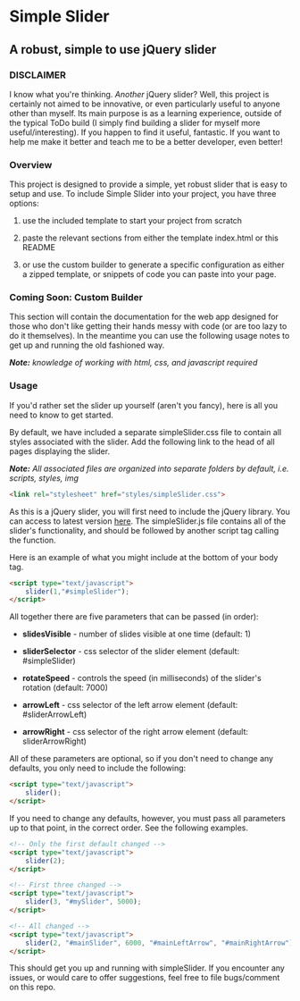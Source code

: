 # Simple Slider
## A robust, simple to use jQuery slider

### DISCLAIMER
I know what you're thinking. _Another_ jQuery slider? Well, this project is certainly not aimed to be innovative, or even particularly useful to anyone other than myself. Its main purpose is as a learning experience, outside of the typical ToDo build (I simply find building a slider for myself more useful/interesting). If you happen to find it useful, fantastic. If you want to help me make it better and teach me to be a better developer, even better!

### Overview

This project is designed to provide a simple, yet robust slider that is easy to setup and use. To include Simple Slider into your project, you have three options:

1. use the included template to start your project from scratch

2. paste the relevant sections from either the template index.html or this README

3. or use the custom builder to generate a specific configuration as either a zipped template, or snippets of code you can paste into your page.

### Coming Soon: Custom Builder
This section will contain the documentation for the web app designed for those who don't like getting their hands messy with code (or are too lazy to do it themselves). In the meantime you can use the following usage notes to get up and running the old fashioned way.

_**Note:** knowledge of working with html, css, and javascript required_

### Usage

If you'd rather set the slider up yourself (aren't you fancy), here is all you need to know to get started.

By default, we have included a separate simpleSlider.css file to contain all styles associated with the slider. Add the following link to the head of all pages displaying the slider.

_**Note:** All associated files are organized into separate folders by default, i.e. scripts, styles, img_

```html
<link rel="stylesheet" href="styles/simpleSlider.css">
```

As this is a jQuery slider, you will first need to include the jQuery library. You can access to latest version [here](http://ajax.googleapis.com/ajax/libs/jquery/1/jquery.min.js). The simpleSlider.js file contains all of the slider's functionality, and should be followed by another script tag calling the function.

Here is an example of what you might include at the bottom of your body tag.

```html
<script type="text/javascript">
    slider(1,"#simpleSlider");
</script>
```

All together there are five parameters that can be passed (in order):

* **slidesVisible** - number of slides visible at one time (default: 1)

* **sliderSelector** - css selector of the slider element (default: #simpleSlider)

* **rotateSpeed** - controls the speed (in milliseconds) of the slider's rotation (default: 7000)

* **arrowLeft** - css selector of the left arrow element (default: #sliderArrowLeft)

* **arrowRight** - css selector of the right arrow element (default: sliderArrowRight)

All of these parameters are optional, so if you don't need to change any defaults, you only need to include the following:
```html
<script type="text/javascript">
	slider();
</script>
```

If you need to change any defaults, however, you must pass all parameters up to that point, in the correct order. See the following examples.
```html
<!-- Only the first default changed -->
<script type="text/javascript">
	slider(2);
</script>

<!-- First three changed -->
<script type="text/javascript">
	slider(3, "#mySlider", 5000);
</script>

<!-- All changed -->
<script type="text/javascript">
	slider(2, "#mainSlider", 6000, "#mainLeftArrow", "#mainRightArrow");
</script>
```

This should get you up and running with simpleSlider. If you encounter any issues, or would care to offer suggestions, feel free to file bugs/comment on this repo.